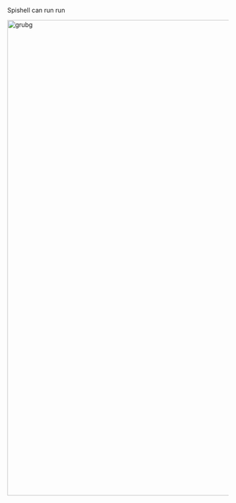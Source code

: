 Spishell can run run 

<img width="1920" height="1080" alt="grubg" src="https://github.com/user-attachments/assets/5de08fba-bebf-4a43-abac-3bbda709e1c1" />
